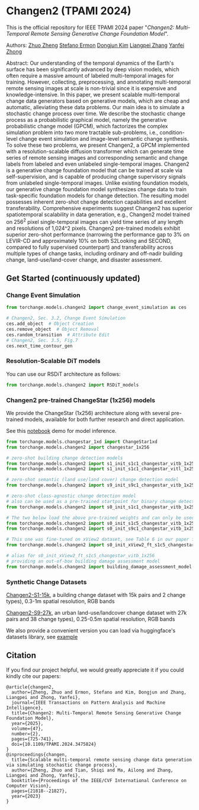 # Changen2 (TPAMI 2024)

This is the official repository for IEEE TPAMI 2024 paper 
"_Changen2: Multi-Temporal Remote Sensing Generative Change Foundation Model_".  

Authors: 
[Zhuo Zheng](https://zhuozheng.top/)
[Stefano Ermon](https://cs.stanford.edu/~ermon/)
[Dongjun Kim](https://sites.google.com/view/dongjun-kim)
[Liangpei Zhang](http://www.lmars.whu.edu.cn/prof_web/zhangliangpei/rs/index.html)
[Yanfei Zhong](http://rsidea.whu.edu.cn/)

Abstract: Our understanding of the temporal dynamics of the Earth's surface has been significantly advanced by deep vision models, which often require a massive amount of labeled multi-temporal images for training.
However, collecting, preprocessing, and annotating multi-temporal remote sensing images at scale is non-trivial since it is expensive and knowledge-intensive.
In this paper, we present scalable multi-temporal change data generators based on generative models, which are cheap and automatic, alleviating these data problems. 
Our main idea is to simulate a stochastic change process over time.
We describe the stochastic change process as a probabilistic graphical model, namely the generative probabilistic change model (GPCM), which factorizes the complex simulation problem into two more tractable sub-problems, i.e., condition-level change event simulation and image-level semantic change synthesis. 
To solve these two problems, we present Changen2, a GPCM implemented with a resolution-scalable diffusion transformer which can generate time series of remote sensing images and corresponding semantic and change labels from labeled and even unlabeled single-temporal images.
Changen2 is a generative change foundation model that can be trained at scale via self-supervision, and is capable of producing change supervisory signals from unlabeled single-temporal images.
Unlike existing foundation models, our generative change foundation model synthesizes change data to train task-specific foundation models for change detection.
The resulting model possesses inherent zero-shot change detection capabilities and excellent transferability. 
Comprehensive experiments suggest Changen2 has superior spatiotemporal scalability in data generation, e.g., Changen2 model trained on 256$^2$ pixel single-temporal images can yield time series of any length and resolutions of 1,024^2 pixels.
Changen2 pre-trained models exhibit superior zero-shot performance (narrowing the performance gap to 3% on LEVIR-CD and approximately 10% on both S2Looking and SECOND, compared to fully supervised counterpart) and transferability across multiple types of change tasks, including ordinary and off-nadir building change, land-use/land-cover change, and disaster assessment.

## Get Started (continuously updated)

### Change Event Simulation
```python
from torchange.models.changen2 import change_event_simulation as ces

# Changen2, Sec. 3.2, Change Event Simulation
ces.add_object  # Object Creation
ces.remove_object  # Object Removal
ces.random_transition  # Attribute Edit
# Changen2, Sec. 3.5, Fig.7
ces.next_time_contour_gen
```

### Resolution-Scalable DiT models
You can use our RSDiT architecture as follows:
```python
from torchange.models.changen2 import RSDiT_models
```

### Changen2 pre-trained ChangeStar (1x256) models
We provide the ChangeStar (1x256) architecture along with several pre-trained models, available for both further research and direct application.

See this [notebook](https://github.com/Z-Zheng/pytorch-change-models/blob/main/examples/changen2_pretrained_changestar1x256_inference_demo.ipynb) demo for model inference.

```python
from torchange.models.changestar_1xd import ChangeStar1xd
from torchange.models.changen2 import changestar_1x256

# zero-shot building change detection models
from torchange.models.changen2 import s1_init_s1c1_changestar_vitb_1x256
from torchange.models.changen2 import s1_init_s1c1_changestar_vitl_1x256

# zero-shot semantic (land use/land cover) change detection model
from torchange.models.changen2 import s9_init_s9c1_changestar_vitb_1x256

# zero-shot class-agnostic change detection model
# also can be used as a pre-trained startpoint for binary change detection models
from torchange.models.changen2 import s0_init_s1c1_changestar_vitb_1x256

# The two below load the above pre-trained weights and can only be used as pre-trained startpoint.
from torchange.models.changen2 import s0_init_s1c5_changestar_vitb_1x256
from torchange.models.changen2 import s0_init_s9c1_changestar_vitb_1x256

# This one was fine-tuned on xView2 dataset, see Table 6 in our paper for model performance
from torchange.models.changen2 import s0_init_xView2_ft_s1c5_changestar_vitb_1x256

# alias for s0_init_xView2_ft_s1c5_changestar_vitb_1x256
# providing an out-of-box building damage assessment model
from torchange.models.changen2 import building_damage_assessment_model
```

### Synthetic Change Datasets
[Changen2-S1-15k](https://huggingface.co/datasets/EVER-Z/Changen2-S1-15k), a building change dataset with 15k pairs and 2 change types), 0.3-1m spatial resolution, RGB bands

[Changen2-S9-27k](https://huggingface.co/datasets/EVER-Z/Changen2-S9-27k), an urban land-use/landcover change dataset with 27k pairs and 38 change types), 0.25-0.5m spatial resolution, RGB bands

We also provide a convenient version you can load via huggingface's datasets library, see [example](https://github.com/Z-Zheng/pytorch-change-models/blob/main/examples/load_Changen2_synthetic_change_dataset.ipynb)

## Citation
If you find our project helpful, we would greatly appreciate it if you could kindly cite our papers:
```
@article{changen2,
  author={Zheng, Zhuo and Ermon, Stefano and Kim, Dongjun and Zhang, Liangpei and Zhong, Yanfei},
  journal={IEEE Transactions on Pattern Analysis and Machine Intelligence}, 
  title={Changen2: Multi-Temporal Remote Sensing Generative Change Foundation Model}, 
  year={2025},
  volume={47},
  number={2},
  pages={725-741},
  doi={10.1109/TPAMI.2024.3475824}
}
@inproceedings{changen,
  title={Scalable multi-temporal remote sensing change data generation via simulating stochastic change process},
  author={Zheng, Zhuo and Tian, Shiqi and Ma, Ailong and Zhang, Liangpei and Zhong, Yanfei},
  booktitle={Proceedings of the IEEE/CVF International Conference on Computer Vision},
  pages={21818--21827},
  year={2023}
}
```